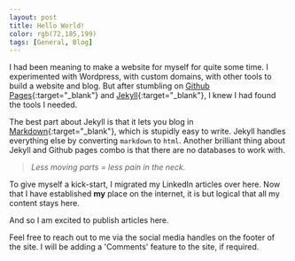 ```yaml
---
layout: post
title: Hello World!
color: rgb(72,185,199)
tags: [General, Blog]
---
```

I had been meaning to make a website for myself for quite some time. I experimented with Wordpress, with custom domains, with other tools to build a website and blog. But after stumbling on [Github Pages](https://pages.github.com/){:target="_blank"} and [Jekyll](https://jekyllrb.com/){:target="_blank"}, I knew I had found the tools I needed.

The best part about Jekyll is that it lets you blog in [Markdown](https://www.markdownguide.org/){:target="_blank"}, which is stupidly easy to write. Jekyll handles everything else by converting `markdown` to `html`. Another brilliant thing about Jekyll and Github pages combo is that there are no databases to work with.

  > *Less moving parts = less pain in the neck.*

To give myself a kick-start, I migrated my LinkedIn articles over here. Now that I have established **my** place on the internet, it is but logical that all my content stays here.

And so I am excited to publish articles here.

Feel free to reach out to me via the social media handles on the footer of the site. I will be adding a 'Comments' feature to the site, if required.
